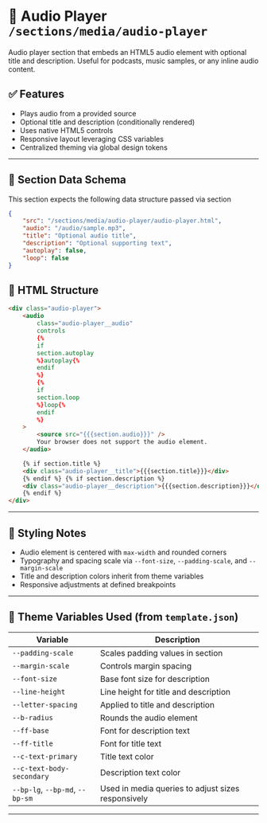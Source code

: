 # 📂 Audio Player `/sections/media/audio-player`

Audio player section that embeds an HTML5 audio element with optional title and description. Useful for podcasts, music samples, or any inline audio content.

## ✅ Features

-   Plays audio from a provided source
-   Optional title and description (conditionally rendered)
-   Uses native HTML5 controls
-   Responsive layout leveraging CSS variables
-   Centralized theming via global design tokens

---

## 🧾 Section Data Schema

This section expects the following data structure passed via section

```json
{
	"src": "/sections/media/audio-player/audio-player.html",
	"audio": "/audio/sample.mp3",
	"title": "Optional audio title",
	"description": "Optional supporting text",
	"autoplay": false,
	"loop": false
}
```

## 🧱 HTML Structure

```html
<div class="audio-player">
	<audio
		class="audio-player__audio"
		controls
		{%
		if
		section.autoplay
		%}autoplay{%
		endif
		%}
		{%
		if
		section.loop
		%}loop{%
		endif
		%}
	>
		<source src="{{{section.audio}}}" />
		Your browser does not support the audio element.
	</audio>

	{% if section.title %}
	<div class="audio-player__title">{{{section.title}}}</div>
	{% endif %} {% if section.description %}
	<div class="audio-player__description">{{{section.description}}}</div>
	{% endif %}
</div>
```

---

## 🎨 Styling Notes

-   Audio element is centered with `max-width` and rounded corners
-   Typography and spacing scale via `--font-size`, `--padding-scale`, and `--margin-scale`
-   Title and description colors inherit from theme variables
-   Responsive adjustments at defined breakpoints

---

## 🧩 Theme Variables Used (from `template.json`)

| Variable                        | Description                                        |
| ------------------------------- | -------------------------------------------------- |
| `--padding-scale`               | Scales padding values in section                   |
| `--margin-scale`                | Controls margin spacing                            |
| `--font-size`                   | Base font size for description                     |
| `--line-height`                 | Line height for title and description              |
| `--letter-spacing`              | Applied to title and description                   |
| `--b-radius`                    | Rounds the audio element                           |
| `--ff-base`                     | Font for description text                          |
| `--ff-title`                    | Font for title text                                |
| `--c-text-primary`              | Title text color                                   |
| `--c-text-body-secondary`       | Description text color                             |
| `--bp-lg`, `--bp-md`, `--bp-sm` | Used in media queries to adjust sizes responsively |

---
